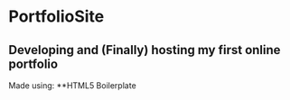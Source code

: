 # PortfolioSite
Developing and (Finally) hosting my first online portfolio
---------------------
Made using:
**HTML5 Boilerplate
